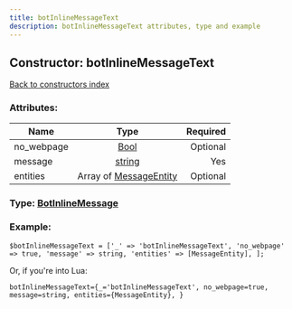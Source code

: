 ```yaml
---
title: botInlineMessageText
description: botInlineMessageText attributes, type and example
---
```

## Constructor: botInlineMessageText  
[Back to constructors index](index.md)



### Attributes:

| Name     |    Type       | Required |
|----------|:-------------:|---------:|
|no\_webpage|[Bool](../types/Bool.md) | Optional|
|message|[string](../types/string.md) | Yes|
|entities|Array of [MessageEntity](../types/MessageEntity.md) | Optional|



### Type: [BotInlineMessage](../types/BotInlineMessage.md)


### Example:

```
$botInlineMessageText = ['_' => 'botInlineMessageText', 'no_webpage' => true, 'message' => string, 'entities' => [MessageEntity], ];
```  

Or, if you're into Lua:  


```
botInlineMessageText={_='botInlineMessageText', no_webpage=true, message=string, entities={MessageEntity}, }

```


